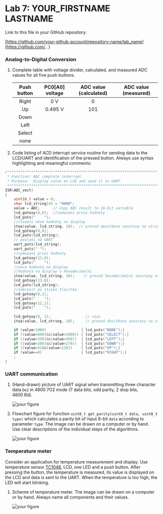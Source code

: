 # Lab 7: YOUR_FIRSTNAME LASTNAME

Link to this file in your GitHub repository:

[https://github.com/your-github-account/repository-name/lab_name](https://github.com/...)


### Analog-to-Digital Conversion

1. Complete table with voltage divider, calculated, and measured ADC values for all five push buttons.

   | **Push button** | **PC0[A0] voltage** | **ADC value (calculated)** | **ADC value (measured)** |
   | :-: | :-: | :-: | :-: |
   | Right  | 0&nbsp;V | 0   |  |
   | Up     | 0.495&nbsp;V | 101 |  |
   | Down   |       |     |  |
   | Left   |       |     |  |
   | Select |       |     |  |
   | none   |       |     |  |

2. Code listing of ACD interrupt service routine for sending data to the LCD/UART and identification of the pressed button. Always use syntax highlighting and meaningful comments:

```c
/**********************************************************************
 * Function: ADC complete interrupt
 * Purpose:  Display value on LCD and send it to UART.
 **********************************************************************/
ISR(ADC_vect)
{
	uint16_t value = 0;
	char lcd_string[4] = "0000";
	value = ADC;	  // Copy ADC result to 16-bit variable
	lcd_gotoxy(8,0);  //vymazani prvni hodnoty
	lcd_puts("    ");
	//vlozeni nove hodnoty na display
	itoa(value, lcd_string, 10);  // prevod desitkove soustavy na string
	lcd_gotoxy(8,0);
	lcd_puts(lcd_string);
	// poslani na UART
	uart_puts(lcd_string);
	uart_puts(" ");
	//vymazani prvni hodnoty
	lcd_gotoxy(13,0);
	lcd_puts("    ");
	//nova hodnota na display
	//hodnota na display v hexadecimalni
	itoa(value, lcd_string, 16);    // prevod hexadecimalni soustavy na string
	lcd_gotoxy(13,0);
	lcd_puts(lcd_string);
	//zobrazit po stisku tlacitka
	lcd_gotoxy(8,1);
	lcd_puts("    ");
	lcd_gotoxy(12,1);
	lcd_puts("    ");
	
	lcd_gotoxy(8, 1);                // cosi
	itoa(value, lcd_string, 10);     // prevod desitkove soustavy na string

	if (value>1000)                { lcd_puts("NONE");}
	if ((value>600)&&(value<1000)) { lcd_puts("SELECT");}
	if ((value>350)&&(value<450))  { lcd_puts("LEFT");}
	if ((value>200)&&(value<270))  { lcd_puts("DOWN");}
	if ((value>5)&&(value<120))    { lcd_puts("UP");}
	if (value==0)                  { lcd_puts("RIGHT");}
	;
}
```


### UART communication

1. (Hand-drawn) picture of UART signal when transmitting three character data `De2` in 4800 7O2 mode (7 data bits, odd parity, 2 stop bits, 4800&nbsp;Bd).

   ![your figure]()

2. Flowchart figure for function `uint8_t get_parity(uint8_t data, uint8_t type)` which calculates a parity bit of input 8-bit `data` according to parameter `type`. The image can be drawn on a computer or by hand. Use clear descriptions of the individual steps of the algorithms.

   ![your figure]()


### Temperature meter

Consider an application for temperature measurement and display. Use temperature sensor [TC1046](http://ww1.microchip.com/downloads/en/DeviceDoc/21496C.pdf), LCD, one LED and a push button. After pressing the button, the temperature is measured, its value is displayed on the LCD and data is sent to the UART. When the temperature is too high, the LED will start blinking.

1. Scheme of temperature meter. The image can be drawn on a computer or by hand. Always name all components and their values.

   ![your figure]()

